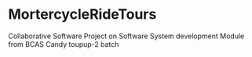 # MortercycleRideTours
Collaborative Software Project on Software System development Module from BCAS Candy toupup-2 batch
